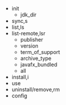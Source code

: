 - init
    - jdk_dir
- sync,s
- list,ls
- list-remote,lsr
    - publisher
    - version
    - term_of_support
    - archive_type
    - javafx_bundled
    - all
- install,i
- use
- uninstall/remove,rm
- config
